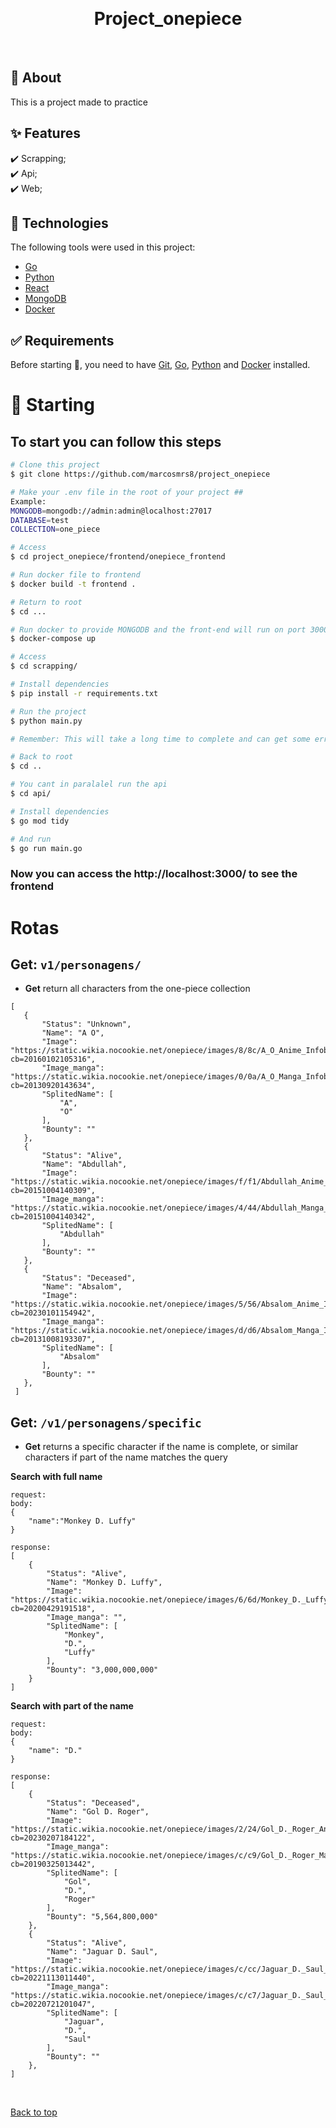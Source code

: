 <div align="center" id="top"> 

  &#xa0;

  <!-- <a href="https://project_onepiece.netlify.app">Demo</a> -->
</div>

<h1 align="center">Project_onepiece</h1>

<p align="center">


  <!-- <img alt="Github issues" src="https://img.shields.io/github/issues/{{YOUR_GITHUB_USERNAME}}/project_onepiece?color=56BEB8" /> -->

  <!-- <img alt="Github forks" src="https://img.shields.io/github/forks/{{YOUR_GITHUB_USERNAME}}/project_onepiece?color=56BEB8" /> -->

  <!-- <img alt="Github stars" src="https://img.shields.io/github/stars/{{YOUR_GITHUB_USERNAME}}/project_onepiece?color=56BEB8" /> -->
</p>

<!-- Status -->

<!-- <h4 align="center"> 
	🚧  Project_onepiece 🚀 Under construction...  🚧
</h4> 

<hr> -->


<br>

## :dart: About ##

This is a project made to practice

## :sparkles: Features ##

:heavy_check_mark: Scrapping;\
:heavy_check_mark: Api;\
:heavy_check_mark: Web;

## :rocket: Technologies ##

The following tools were used in this project:

- [Go](https://go.dev/)
- [Python](https://www.python.org/)
- [React](https://pt-br.reactjs.org/)
- [MongoDB](https://www.mongodb.com/pt-br)
- [Docker](https://www.docker.com)

## :white_check_mark: Requirements ##

Before starting :checkered_flag:, you need to have [Git](https://git-scm.com), [Go](https://go.dev/), [Python](https://www.python.org/) and [Docker](https://www.docker.com) installed.

# :checkered_flag: Starting #

## To start you can follow this steps ##
```bash
# Clone this project
$ git clone https://github.com/marcosmrs8/project_onepiece

# Make your .env file in the root of your project ##
Example:
MONGODB=mongodb://admin:admin@localhost:27017
DATABASE=test
COLLECTION=one_piece

# Access
$ cd project_onepiece/frontend/onepiece_frontend

# Run docker file to frontend
$ docker build -t frontend .

# Return to root
$ cd ...

# Run docker to provide MONGODB and the front-end will run on port 3000
$ docker-compose up

# Access
$ cd scrapping/

# Install dependencies
$ pip install -r requirements.txt

# Run the project
$ python main.py

# Remember: This will take a long time to complete and can get some errors

# Back to root
$ cd ..

# You cant in paralalel run the api
$ cd api/

# Install dependencies
$ go mod tidy

# And run
$ go run main.go


```
### Now you can access the http://localhost:3000/ to see the frontend

# Rotas
## Get: `v1/personagens/`
- **Get** return all characters from the one-piece collection
 ``` 
 [
	{
		"Status": "Unknown",
		"Name": "A O",
		"Image": "https://static.wikia.nocookie.net/onepiece/images/8/8c/A_O_Anime_Infobox.png/revision/latest?cb=20160102105316",
		"Image_manga": "https://static.wikia.nocookie.net/onepiece/images/0/0a/A_O_Manga_Infobox.png/revision/latest?cb=20130920143634",
		"SplitedName": [
			"A",
			"O"
		],
		"Bounty": ""
	},
	{
		"Status": "Alive",
		"Name": "Abdullah",
		"Image": "https://static.wikia.nocookie.net/onepiece/images/f/f1/Abdullah_Anime_Infobox.png/revision/latest?cb=20151004140309",
		"Image_manga": "https://static.wikia.nocookie.net/onepiece/images/4/44/Abdullah_Manga_Infobox.png/revision/latest?cb=20151004140342",
		"SplitedName": [
			"Abdullah"
		],
		"Bounty": ""
	},
	{
		"Status": "Deceased",
		"Name": "Absalom",
		"Image": "https://static.wikia.nocookie.net/onepiece/images/5/56/Absalom_Anime_Infobox.png/revision/latest?cb=20230101154942",
		"Image_manga": "https://static.wikia.nocookie.net/onepiece/images/d/d6/Absalom_Manga_Infobox.png/revision/latest?cb=20131008193307",
		"SplitedName": [
			"Absalom"
		],
		"Bounty": ""
	},
  ]
 ```
## Get: `/v1/personagens/specific`
- **Get** returns a specific character if the name is complete, or similar characters if part of the name matches the query

**Search with full name**
```
request:
body:
{
	"name":"Monkey D. Luffy"
}

response:
[
	{
		"Status": "Alive",
		"Name": "Monkey D. Luffy",
		"Image": "https://static.wikia.nocookie.net/onepiece/images/6/6d/Monkey_D._Luffy_Anime_Post_Timeskip_Infobox.png/revision/latest?cb=20200429191518",
		"Image_manga": "",
		"SplitedName": [
			"Monkey",
			"D.",
			"Luffy"
		],
		"Bounty": "3,000,000,000"
	}
]

```
**Search with part of the name**
```
request:
body:
{
	"name": "D."
}

response:
[
	{
		"Status": "Deceased",
		"Name": "Gol D. Roger",
		"Image": "https://static.wikia.nocookie.net/onepiece/images/2/24/Gol_D._Roger_Anime_Infobox.png/revision/latest?cb=20230207184122",
		"Image_manga": "https://static.wikia.nocookie.net/onepiece/images/c/c9/Gol_D._Roger_Manga_Infobox.png/revision/latest?cb=20190325013442",
		"SplitedName": [
			"Gol",
			"D.",
			"Roger"
		],
		"Bounty": "5,564,800,000"
	},
	{
		"Status": "Alive",
		"Name": "Jaguar D. Saul",
		"Image": "https://static.wikia.nocookie.net/onepiece/images/c/cc/Jaguar_D._Saul_Anime_Infobox.png/revision/latest?cb=20221113011440",
		"Image_manga": "https://static.wikia.nocookie.net/onepiece/images/c/c7/Jaguar_D._Saul_Manga_Infobox.png/revision/latest?cb=20220721201047",
		"SplitedName": [
			"Jaguar",
			"D.",
			"Saul"
		],
		"Bounty": ""
	},
]
```


&#xa0;

<a href="#top">Back to top</a>
